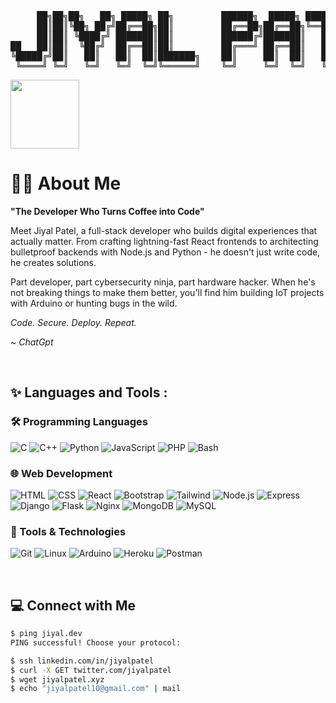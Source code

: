 <div align="center">
<pre>
<span>     ██╗██╗██╗   ██╗ █████╗ ██╗         ██████╗  █████╗ ████████╗███████╗██╗     </span>
<span>     ██║██║╚██╗ ██╔╝██╔══██╗██║         ██╔══██╗██╔══██╗╚══██╔══╝██╔════╝██║     </span>
<span>     ██║██║ ╚████╔╝ ███████║██║         ██████╔╝███████║   ██║   █████╗  ██║     </span>
<span>██   ██║██║  ╚██╔╝  ██╔══██║██║         ██╔═══╝ ██╔══██║   ██║   ██╔══╝  ██║     </span>
<span>╚█████╔╝██║   ██║   ██║  ██║███████╗    ██║     ██║  ██║   ██║   ███████╗███████╗</span>
<span> ╚════╝ ╚═╝   ╚═╝   ╚═╝  ╚═╝╚══════╝    ╚═╝     ╚═╝  ╚═╝   ╚═╝   ╚══════╝╚══════╝</span>
</pre>
</div>

<img src="https://komarev.com/ghpvc/?username=jiyalpatel&color=3aa1bf&style=for-the-badge&label=HELLO+VISITOR" width=110>
<br>

# 👨‍💻 About Me

**"The Developer Who Turns Coffee into Code"**

Meet Jiyal Patel, a full-stack developer who builds digital experiences that actually matter. From crafting lightning-fast React frontends to architecting bulletproof backends with Node.js and Python - he doesn't just write code, he creates solutions.

Part developer, part cybersecurity ninja, part hardware hacker. When he's not breaking things to make them better, you'll find him building IoT projects with Arduino or hunting bugs in the wild.

*Code. Secure. Deploy. Repeat.*

~ *ChatGpt*

<br>

## ✨ Languages and Tools :
### 🛠️ Programming Languages
![C](https://skillicons.dev/icons?i=c)
![C++](https://skillicons.dev/icons?i=cpp)
![Python](https://skillicons.dev/icons?i=python)
![JavaScript](https://skillicons.dev/icons?i=javascript)
![PHP](https://skillicons.dev/icons?i=php)
![Bash](https://skillicons.dev/icons?i=bash)

### 🌐 Web Development
![HTML](https://skillicons.dev/icons?i=html)
![CSS](https://skillicons.dev/icons?i=css)
![React](https://skillicons.dev/icons?i=react)
![Bootstrap](https://skillicons.dev/icons?i=bootstrap)
![Tailwind](https://skillicons.dev/icons?i=tailwind)
![Node.js](https://skillicons.dev/icons?i=nodejs)
![Express](https://skillicons.dev/icons?i=express)
![Django](https://skillicons.dev/icons?i=django)
![Flask](https://skillicons.dev/icons?i=flask)
![Nginx](https://skillicons.dev/icons?i=nginx)
![MongoDB](https://skillicons.dev/icons?i=mongodb)
![MySQL](https://skillicons.dev/icons?i=mysql)

### 🔧 Tools & Technologies
![Git](https://skillicons.dev/icons?i=git)
![Linux](https://skillicons.dev/icons?i=linux)
![Arduino](https://skillicons.dev/icons?i=arduino)
![Heroku](https://skillicons.dev/icons?i=heroku)
![Postman](https://skillicons.dev/icons?i=postman)

<br> 

## 💻 Connect with Me

```bash
$ ping jiyal.dev
PING successful! Choose your protocol:

$ ssh linkedin.com/in/jiyalpatel
$ curl -X GET twitter.com/jiyalpatel  
$ wget jiyalpatel.xyz
$ echo "jiyalpatel10@gmail.com" | mail
```
